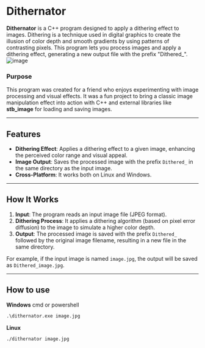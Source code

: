 # Dithernator

**Dithernator** is a C++ program designed to apply a dithering effect to images. Dithering is a technique used in digital graphics to create the illusion of color depth and smooth gradients by using patterns of contrasting pixels. This program lets you process images and apply a dithering effect, generating a new output file with the prefix "Dithered_".
![image](https://github.com/user-attachments/assets/0c7d3da7-a16b-4fa5-8427-29041ca8e188)


### Purpose

This program was created for a friend who enjoys experimenting with image processing and visual effects. It was a fun project to bring a classic image manipulation effect into action with C++ and external libraries like **stb_image** for loading and saving images.

---

## Features

- **Dithering Effect**: Applies a dithering effect to a given image, enhancing the perceived color range and visual appeal.
- **Image Output**: Saves the processed image with the prefix `Dithered_` in the same directory as the input image.
- **Cross-Platform**: It works both on Linux and Windows.

---

## How It Works

1. **Input**: The program reads an input image file (JPEG format).
2. **Dithering Process**: It applies a dithering algorithm (based on pixel error diffusion) to the image to simulate a higher color depth.
3. **Output**: The processed image is saved with the prefix `Dithered_` followed by the original image filename, resulting in a new file in the same directory.

For example, if the input image is named `image.jpg`, the output will be saved as `Dithered_image.jpg`.

---

## How to use

**Windows**
cmd or powershell
```cmd
.\dithernator.exe image.jpg
```
**Linux**
```bash
./dithernator image.jpg
```
